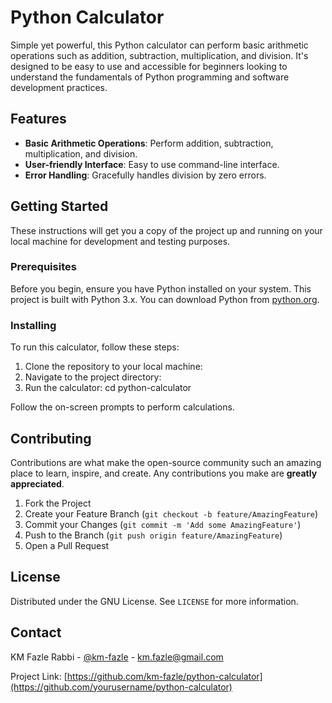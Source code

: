 # Python Calculator

Simple yet powerful, this Python calculator can perform basic arithmetic operations such as addition, subtraction, multiplication, and division. It's designed to be easy to use and accessible for beginners looking to understand the fundamentals of Python programming and software development practices.

## Features

- **Basic Arithmetic Operations**: Perform addition, subtraction, multiplication, and division.
- **User-friendly Interface**: Easy to use command-line interface.
- **Error Handling**: Gracefully handles division by zero errors.

## Getting Started

These instructions will get you a copy of the project up and running on your local machine for development and testing purposes.

### Prerequisites

Before you begin, ensure you have Python installed on your system. This project is built with Python 3.x. You can download Python from [python.org](https://www.python.org/downloads/).

### Installing

To run this calculator, follow these steps:

1. Clone the repository to your local machine:
2. Navigate to the project directory:
3. Run the calculator: cd python-calculator


Follow the on-screen prompts to perform calculations.

## Contributing

Contributions are what make the open-source community such an amazing place to learn, inspire, and create. Any contributions you make are **greatly appreciated**.

1. Fork the Project
2. Create your Feature Branch (`git checkout -b feature/AmazingFeature`)
3. Commit your Changes (`git commit -m 'Add some AmazingFeature'`)
4. Push to the Branch (`git push origin feature/AmazingFeature`)
5. Open a Pull Request

## License

Distributed under the GNU License. See `LICENSE` for more information.

## Contact

KM Fazle Rabbi - [@km-fazle](https://linkedin.com/in/km-fazle) - km.fazle@gmail.com

Project Link: [https://github.com/km-fazle/python-calculator](https://github.com/yourusername/python-calculator)
